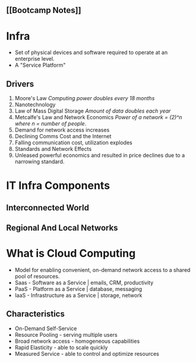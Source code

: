 [[Bootcamp Notes]]
---
# Infra
- Set of physical devices and software required to operate at an enterprise level.
- A "Service Platform"

## Drivers
1. Moore's Law
	*Computing power doubles every 18 months*
2. Nanotechnology
3. Law of Mass Digital Storage
	*Amount of data doubles each year*
4. Metcalfe's Law and Network Economics
	*Power of a network = (2)^n where n = number of people*.
5. Demand for network access increases
6. Declining Comms Cost and the Internet
7. Falling communication cost, utilization explodes
8. Standards and Network Effects
 9. Unleased powerful economics and resulted in price declines due to a narrowing standard.

# IT Infra Components
## Interconnected World
## Regional And Local Networks

# What is Cloud Computing
- Model for enabling convenient, on-demand network access to a shared pool of resources.
- Saas - Software as a Service | emails, CRM, productivity
- PaaS - Platform as a Service | database, messaging
- IaaS - Infrastructure as a Service | storage, network
## Characteristics
- On-Demand Self-Service
- Resource Pooling - serving multiple users
- Broad network access - homogeneous capabilities
- Rapid Elasticity - able to scale quickly
- Measured Service - able to control and optimize resources
